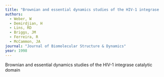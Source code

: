 ```yaml
---
title: "Brownian and essential dynamics studies of the HIV-1 integrase catalytic domain"
authors:
  - Weber, W
  - Demirdjian, H
  - Lins, RD
  - Briggs, JM
  - Ferreira, R
  - McCammon, JA
journal: "Journal of Biomolecular Structure & Dynamics"
year: 1998
---
```


Brownian and essential dynamics studies of the HIV-1 integrase catalytic domain

